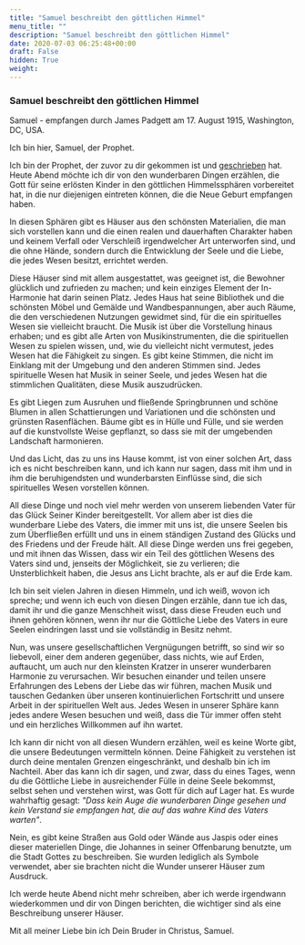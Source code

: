 ```yaml
---
title: "Samuel beschreibt den göttlichen Himmel"
menu_title: ""
description: "Samuel beschreibt den göttlichen Himmel"
date: 2020-07-03 06:25:48+00:00
draft: False
hidden: True
weight:
---
```

### Samuel beschreibt den göttlichen Himmel

Samuel - empfangen durch James Padgett am 17. August 1915, Washington, DC, USA.

Ich bin hier, Samuel, der Prophet.

Ich bin der Prophet, der zuvor zu dir gekommen ist und [geschrieben](/padgett-botschaften/padgett-botschaften-in-reihenfolge-des-datums/padgett-botschaften-1915-januar-august/samuel-gibt-seine-lehre-und-erfahrung-auf-erden-wieder-jep-samuel-21-juli-1915/) hat. Heute Abend möchte ich dir von den wunderbaren Dingen erzählen, die Gott für seine erlösten Kinder in den göttlichen Himmelssphären vorbereitet hat, in die nur diejenigen eintreten können, die die Neue Geburt empfangen haben.

In diesen Sphären gibt es Häuser aus den schönsten Materialien, die man sich vorstellen kann und die einen realen und dauerhaften Charakter haben und keinem Verfall oder Verschleiß irgendwelcher Art unterworfen sind, und die ohne Hände, sondern durch die Entwicklung der Seele und die Liebe, die jedes Wesen besitzt, errichtet werden.

Diese Häuser sind mit allem ausgestattet, was geeignet ist, die Bewohner glücklich und zufrieden zu machen; und kein einziges Element der In-Harmonie hat darin seinen Platz. Jedes Haus hat seine Bibliothek und die schönsten Möbel und Gemälde und Wandbespannungen, aber auch Räume, die den verschiedenen Nutzungen gewidmet sind, für die ein spirituelles Wesen sie vielleicht braucht. Die Musik ist über die Vorstellung hinaus erhaben; und es gibt alle Arten von Musikinstrumenten, die die spirituellen Wesen zu spielen wissen, und, wie du vielleicht nicht vermutest, jedes Wesen hat die Fähigkeit zu singen. Es gibt keine Stimmen, die nicht im Einklang mit der Umgebung und den anderen Stimmen sind. Jedes spirituelle Wesen hat Musik in seiner Seele, und jedes Wesen hat die stimmlichen Qualitäten, diese Musik auszudrücken.

Es gibt Liegen zum Ausruhen und fließende Springbrunnen und schöne Blumen in allen Schattierungen und Variationen und die schönsten und grünsten Rasenflächen. Bäume gibt es in Hülle und Fülle, und sie werden auf die kunstvollste Weise gepflanzt, so dass sie mit der umgebenden Landschaft harmonieren.

Und das Licht, das zu uns ins Hause kommt, ist von einer solchen Art, dass ich es nicht beschreiben kann, und ich kann nur sagen, dass mit ihm und in ihm die beruhigendsten und wunderbarsten Einflüsse sind, die sich spirituelles Wesen vorstellen können.

All diese Dinge und noch viel mehr werden von unserem liebenden Vater für das Glück Seiner Kinder bereitgestellt. Vor allem aber ist dies die wunderbare Liebe des Vaters, die immer mit uns ist, die unsere Seelen bis zum Überfließen erfüllt und uns in einem ständigen Zustand des Glücks und des Friedens und der Freude hält. All diese Dinge werden uns frei gegeben, und mit ihnen das Wissen, dass wir ein Teil des göttlichen Wesens des Vaters sind und, jenseits der Möglichkeit, sie zu verlieren; die Unsterblichkeit haben, die Jesus ans Licht brachte, als er auf die Erde kam.

Ich bin seit vielen Jahren in diesen Himmeln, und ich weiß, wovon ich spreche; und wenn ich euch von diesen Dingen erzähle, dann tue ich das, damit ihr und die ganze Menschheit wisst, dass diese Freuden euch und ihnen gehören können, wenn ihr nur die Göttliche Liebe des Vaters in eure Seelen eindringen lasst und sie vollständig in Besitz nehmt.

Nun, was unsere gesellschaftlichen Vergnügungen betrifft, so sind wir so liebevoll, einer dem anderen gegenüber, dass nichts, wie auf Erden, auftaucht, um auch nur den kleinsten Kratzer in unserer wunderbaren Harmonie zu verursachen. Wir besuchen einander und teilen unsere Erfahrungen des Lebens der Liebe das wir führen, machen Musik und tauschen Gedanken über unseren kontinuierlichen Fortschritt und unsere Arbeit in der spirituellen Welt aus. Jedes Wesen in unserer Sphäre kann jedes andere Wesen besuchen und weiß, dass die Tür immer offen steht und ein herzliches Willkommen auf ihn wartet.

Ich kann dir nicht von all diesen Wundern erzählen, weil es keine Worte gibt, die unsere Bedeutungen vermitteln können. Deine Fähigkeit zu verstehen ist durch deine mentalen Grenzen eingeschränkt, und deshalb bin ich im Nachteil. Aber das kann ich dir sagen, und zwar, dass du eines Tages, wenn du die Göttliche Liebe in ausreichender Fülle in deine Seele bekommst, selbst sehen und verstehen wirst, was Gott für dich auf Lager hat. Es wurde wahrhaftig gesagt: *"Dass kein Auge die wunderbaren Dinge gesehen und kein Verstand sie empfangen hat, die auf das wahre Kind des Vaters warten"*.

Nein, es gibt keine Straßen aus Gold oder Wände aus Jaspis oder eines dieser materiellen Dinge, die Johannes in seiner Offenbarung benutzte, um die Stadt Gottes zu beschreiben. Sie wurden lediglich als Symbole verwendet, aber sie brachten nicht die Wunder unserer Häuser zum Ausdruck.

Ich werde heute Abend nicht mehr schreiben, aber ich werde irgendwann wiederkommen und dir von Dingen berichten, die wichtiger sind als eine Beschreibung unserer Häuser.

Mit all meiner Liebe bin ich Dein Bruder in Christus, Samuel.
